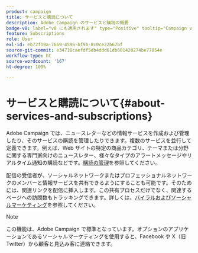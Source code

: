 ```yaml
---
product: campaign
title: サービスと購読について
description: Adobe Campaign のサービスと購読の概要
badge-v8: label="v8 にも適用されます" type="Positive" tooltip="Campaign v8 にも適用されます"
feature: Subscriptions
role: User
exl-id: eb72f19a-7669-4596-bf9b-8c0ce22b67bf
source-git-commit: e34718caefdf5db4ddd61db601420274be77054e
workflow-type: ht
source-wordcount: '167'
ht-degree: 100%

---
```


# サービスと購読について{#about-services-and-subscriptions}

Adobe Campaign では、ニュースレターなどの情報サービスを作成および管理したり、そのサービスの購読を管理したりできます。複数のサービスを並行して定義できます。例えば、Web サイトの特定の商品カテゴリ、テーマまたは分野に関する専門家向けのニュースレター、様々なタイプのアラートメッセージやリアルタイム通知の購読などです。[購読の管理](managing-subscriptions.md)を参照してください。

配信の受信者が、ソーシャルネットワークまたはプロフェッショナルネットワークのメンバーと情報サービスを共有できるようにすることも可能です。そのためには、関連リンクを配信に挿入します。この共有プロセスだけでなく、関連するページへの訪問数もトラッキングできます。詳しくは、[バイラルおよびソーシャルマーケティング](viral-and-social-marketing.md)を参照してください。

>[!NOTE]
>
>この機能は、Adobe Campaign で標準となっています。オプションのアプリケーションであるソーシャルマーケティングを使用すると、Facebook や X（旧 Twitter）から顧客と見込み客に連絡できます。
